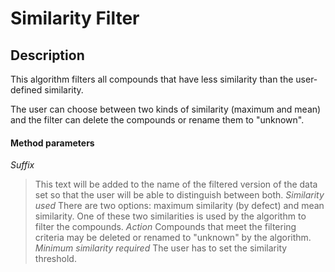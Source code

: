 # Similarity Filter #

## Description ##

This algorithm filters all compounds that have less similarity than the user-defined similarity.

The user can choose between two kinds of similarity (maximum and mean) and the filter can delete the compounds or rename them to "unknown".

#### Method parameters ####

_Suffix_
> This text will be added to the name of the filtered version of the data set so that the user will be able to distinguish between both.
_Similarity used_
> There are two options: maximum similarity (by defect) and mean similarity. One of these two similarities is used by the algorithm to filter the compounds.
_Action_
> Compounds that meet the filtering criteria may be deleted or renamed to "unknown" by the algorithm.
_Minimum similarity required_
> The user has to set the similarity threshold.